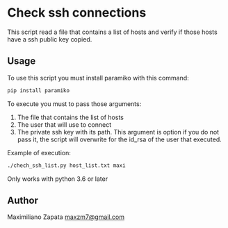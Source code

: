 # Check ssh connections
This script read a file that contains a list of hosts and verify if those hosts have a ssh public key copied.

## Usage
To use this script you must install paramiko with this command:

```bash
pip install paramiko
```
To execute you must to pass those arguments:
1) The file that contains the list of hosts
2) The user that will use to connect
3) The private ssh key with its path. This argument is option if you do not pass it, the script will overwrite for the id_rsa of the user that executed.

Example of execution:

```bash
./chech_ssh_list.py host_list.txt maxi
```

Only works with python 3.6 or later

## Author
Maximiliano Zapata
maxzm7@gmail.com
